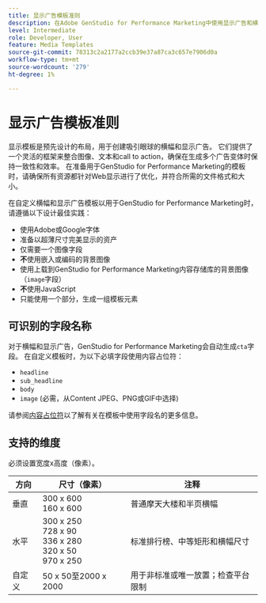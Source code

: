 ```yaml
---
title: 显示广告模板准则
description: 在Adobe GenStudio for Performance Marketing中使用显示广告和横幅模板时，请遵循最佳实践。
level: Intermediate
role: Developer, User
feature: Media Templates
source-git-commit: 78313c2a2177a2ccb39e37a87ca3c657e7906d0a
workflow-type: tm+mt
source-wordcount: '279'
ht-degree: 1%

---
```


# 显示广告模板准则

显示模板是预先设计的布局，用于创建吸引眼球的横幅和显示广告。 它们提供了一个灵活的框架来整合图像、文本和call to action，确保在生成多个广告变体时保持一致性和效率。 在准备用于GenStudio for Performance Marketing的模板时，请确保所有资源都针对Web显示进行了优化，并符合所需的文件格式和大小。

在自定义横幅和显示广告模板以用于GenStudio for Performance Marketing时，请遵循以下设计最佳实践：

- 使用Adobe或Google字体
- 准备以超薄尺寸完美显示的资产
- 仅需要一个图像字段
- **不**&#x200B;使用嵌入或编码的背景图像
- 使用上载到GenStudio for Performance Marketing内容存储库的背景图像（`image`字段）
- **不**&#x200B;使用JavaScript
- 只能使用一个部分，生成一组模板元素

## 可识别的字段名称

对于横幅和显示广告，GenStudio for Performance Marketing会自动生成`cta`字段。 在自定义模板时，为以下必填字段使用内容占位符：

- `headline`
- `sub_headline`
- `body`
- `image` (必需，从Content JPEG、PNG或GIF中选择)

请参阅[内容占位符](/help/user-guide/content/customize-template.md#content-placeholders)以了解有关在模板中使用字段名的更多信息。

## 支持的维度

必须设置宽度x高度（像素）。

| 方向 | 尺寸（像素） | 注释 |
|--------------|-------------------------------------------------------------|------------------------------------------------------------------|
| 垂直 | 300 x 600<br>160 x 600 | 普通摩天大楼和半页横幅 |
| 水平 | 300 x 250<br>728 x 90<br>336 x 280<br>320 x 50<br>970 x 250 | 标准排行榜、中等矩形和横幅尺寸 |
| 自定义 | 50 x 50至2000 x 2000 | 用于非标准或唯一放置；检查平台限制 |

<!-- Potentially add an example

## Template example

+++Example: Display ad template

+++

-->
